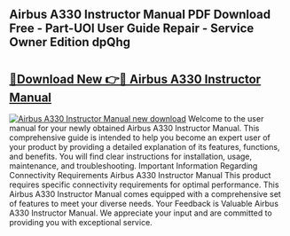 ## Airbus A330 Instructor Manual PDF Download Free - Part-UOl User Guide Repair - Service Owner Edition dpQhg

# <h2><a href="http://bc54273.oget.top/?id=Airbus+A330+Instructor+Manual">🔗Download New 👉🔴 Airbus A330 Instructor Manual</a></h2>

[![Airbus A330 Instructor Manual new download](https://i.imgur.com/5g1atiW.png)](http://bc54273.oget.top/?id=Airbus+A330+Instructor+Manual)
Welcome to the user manual for your newly obtained Airbus A330 Instructor Manual. This comprehensive guide is intended to help you become an expert user of your product by providing a detailed explanation of its features, functions, and benefits. You will find clear instructions for installation, usage, maintenance, and troubleshooting. Important Information Regarding Connectivity Requirements Airbus A330 Instructor Manual This product requires specific connectivity requirements for optimal performance. This Airbus A330 Instructor Manual comes equipped with a comprehensive set of features to meet your diverse needs. Your Feedback is Valuable Airbus A330 Instructor Manual. We appreciate your input and are committed to providing you with exceptional service.
